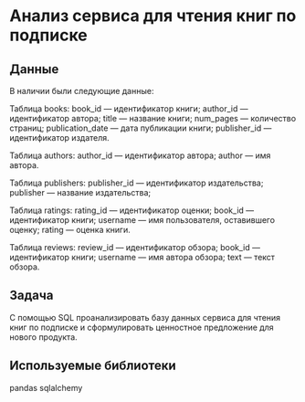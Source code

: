 # Анализ сервиса для чтения книг по подписке

## Данные
В наличии были следующие данные:

Таблица books:
book_id — идентификатор книги;
author_id — идентификатор автора;
title — название книги;
num_pages — количество страниц;
publication_date — дата публикации книги;
publisher_id — идентификатор издателя.

Таблица authors:
author_id — идентификатор автора;
author — имя автора.

Таблица publishers:
publisher_id — идентификатор издательства;
publisher — название издательства;

Таблица ratings:
rating_id — идентификатор оценки;
book_id — идентификатор книги;
username — имя пользователя, оставившего оценку;
rating — оценка книги.

Таблица reviews:
review_id — идентификатор обзора;
book_id — идентификатор книги;
username — имя автора обзора;
text — текст обзора.

## Задача
С помощью SQL проанализировать базу данных сервиса для чтения книг по подписке и сформулировать ценностное предложение для нового продукта.

## Используемые библиотеки	
pandas
sqlalchemy
